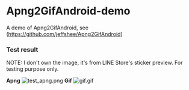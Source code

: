 # Apng2GifAndroid-demo
A demo of Apng2GifAndroid, see (https://github.com/jeffshee/Apng2GifAndroid)

### Test result
NOTE: I don't own the image, it's from LINE Store's sticker preview. For testing purpose only. 

**Apng**
![test_apng.png]({{site.baseurl}}/test_apng.png)
**Gif**
![gif.gif]({{site.baseurl}}/gif.gif)